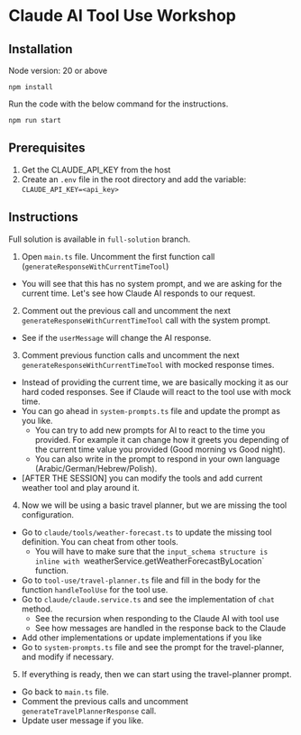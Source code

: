 # Claude AI Tool Use Workshop

## Installation
Node version: 20 or above
```
npm install
```

Run the code with the below command for the instructions.
```
npm run start
```

## Prerequisites
1. Get the CLAUDE_API_KEY from the host
2. Create an `.env` file in the root directory and add the variable: `CLAUDE_API_KEY=<api_key>`


## Instructions
Full solution is available in `full-solution` branch.

1. Open `main.ts` file. Uncomment the first function call (`generateResponseWithCurrentTimeTool`)
  - You will see that this has no system prompt, and we are asking for the current time. Let's see how Claude AI responds to our request.
2. Comment out the previous call and uncomment the next `generateResponseWithCurrentTimeTool` call with the system prompt.
  - See if the `userMessage` will change the AI response.
3. Comment previous function calls and uncomment the next `generateResponseWithCurrentTimeTool` with mocked response times.
  - Instead of providing the current time, we are basically mocking it as our hard coded responses. See if Claude will react to the tool use with mock time.
  - You can go ahead in `system-prompts.ts` file and update the prompt as you like.
    - You can try to add new prompts for AI to react to the time you provided. For example it can change how it greets you depending of the current time value you provided (Good morning vs Good night).
    - You can also write in the prompt to respond in your own language (Arabic/German/Hebrew/Polish).
  - [AFTER THE SESSION] you can modify the tools and add current weather tool and play around it.
4. Now we will be using a basic travel planner, but we are missing the tool configuration.
  - Go to `claude/tools/weather-forecast.ts` to update the missing tool definition. You can cheat from other tools.
    - You will have to make sure that the `input_schema structure is inline with `weatherService.getWeatherForecastByLocation` function.
  - Go to `tool-use/travel-planner.ts` file and fill in the body for the function `handleToolUse` for the tool use.
  - Go to `claude/claude.service.ts` and see the implementation of `chat` method.
    - See the recursion when responding to the Claude AI with tool use
    - See how messages are handled in the response back to the Claude
  - Add other implementations or update implementations if you like
  - Go to `system-prompts.ts` file and see the prompt for the travel-planner, and modify if necessary.
5. If everything is ready, then we can start using the travel-planner prompt.
  - Go back to `main.ts` file.
  - Comment the previous calls and uncomment `generateTravelPlannerResponse` call.
  - Update user message if you like.